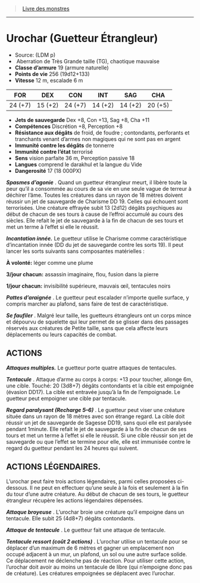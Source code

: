 ﻿> [Livre des monstres](tome_of_beasts.md)

---

# Urochar (Guetteur Étrangleur)

- Source: (LDM p)
-  Aberration de Très Grande taille (TG), chaotique mauvaise
- **Classe d’armure** 19 (armure naturelle)
- **Points de vie** 256 (19d12+133)
- **Vitesse** 12 m, escalade 6 m

|FOR|DEX|CON|INT|SAG|CHA|
|---|---|---|---|---|---|
|24 (+7)|15 (+2)|24 (+7)|14 (+2)|14 (+2)|20 (+5)|

- **Jets de sauvegarde** Dex +8, Con +13, Sag +8, Cha +11
- **Compétences** Discrétion +8, Perception +8
- **Résistance aux dégâts** de froid, de foudre ; contondants, perforants et tranchants venant d’armes non magiques qui ne sont pas en argent
- **Immunité contre les dégâts** de tonnerre
- **Immunité contre l’état** terrorisé
- **Sens** vision parfaite 36 m, Perception passive 18
- **Langues** comprend le darakhul et la langue du Vide
- **Dangerosité** 17 (18 000PX)

**_Spasmes d’agonie_** . Quand un guetteur étrangleur meurt, il libère toute la peur qu’il a consommée au cours de sa vie en une seule vague de terreur à déchirer l’âme. Toutes les créatures dans un rayon de 18 mètres doivent réussir un jet de sauvegarde de Charisme DD 19. Celles qui échouent sont terrorisées. Une créature effrayée subit 13 (2d12) dégâts psychiques au début de chacun de ses tours à cause de l’effroi accumulé au cours des siècles. Elle refait le jet de sauvegarde à la fin de chacun de ses tours et met un terme à l’effet si elle le réussit.

**_Incantation innée._** Le guetteur utilise le Charisme comme caractéristique d’incantation innée (DD du jet de sauvegarde contre les sorts 19). Il peut lancer les sorts suivants sans composantes matérielles :

**À volonté:** léger comme une plume

**3/jour chacun:** assassin imaginaire, flou, fusion dans la pierre

**1/jour chacun:** invisibilité supérieure, mauvais œil, tentacules noirs

**_Pattes d’araignée_** . Le guetteur peut escalader n’importe quelle surface, y compris marcher au plafond, sans faire de test de caractéristique.

**_Se faufiler_** . Malgré leur taille, les guetteurs étrangleurs ont un corps mince et dépourvu de squelette qui leur permet de se glisser dans des passages réservés aux créatures de Petite taille, sans que cela affecte leurs déplacements ou leurs capacités de combat.

## ACTIONS

**_Attaques multiples._** Le guetteur porte quatre attaques de tentacules.

**_Tentacule_** . Attaque d’arme au corps à corps: +13 pour toucher, allonge 6m, une cible. Touché: 20 (3d8+7) dégâts contondants et la cible est empoignée (évasion DD17). La cible est entravée jusqu’à la fin de l’empoignade. Le guetteur peut empoigner une cible par tentacule.

**_Regard paralysant (Recharge 5–6)_** . Le guetteur peut viser une créature située dans un rayon de 18 mètres avec son étrange regard. La cible doit réussir un jet de sauvegarde de Sagesse DD19, sans quoi elle est paralysée pendant 1minute. Elle refait le jet de sauvegarde à la fin de chacun de ses tours et met un terme à l’effet si elle le réussit. Si une cible réussir son jet de sauvegarde ou que l’effet se termine pour elle, elle est immunisée contre le regard du guetteur pendant les 24 heures qui suivent.

## ACTIONS LÉGENDAIRES.

L’urochar peut faire trois actions légendaires, parmi celles proposées ci-dessous. Il ne peut en effectuer qu’une seule à la fois et seulement à la fin du tour d’une autre créature. Au début de chacun de ses tours, le guetteur étrangleur récupère les actions légendaires dépensées.

**_Attaque broyeuse_** . L’urochar broie une créature qu’il empoigne dans un tentacule. Elle subit 25 (4d8+7) dégâts contondants.

**_Attaque de tentacule_** . Le guetteur fait une attaque de tentacule.

**_Tentacule ressort (coût 2 actions)_** . L’urochar utilise un tentacule pour se déplacer d’un maximum de 6 mètres et gagner un emplacement non occupé adjacent à un mur, un plafond, un sol ou une autre surface solide. Ce déplacement ne déclenche pas de réaction. Pour utiliser cette action, l’urochar doit avoir au moins un tentacule de libre (qui n’empoigne donc pas de créature). Les créatures empoignées se déplacent avec l’urochar.

